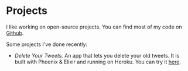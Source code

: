 # Projects

I like working on open-source projects. You can find most of my code on [Github](https://github.com/vsmart).

Some projects I've done recently:

* _Delete Your Tweets._ An app that lets you delete your old tweets. It is built with Phoenix & Elixir and running on Heroku. You can try it [here](https://delete-your-tweets.franka.tech).
